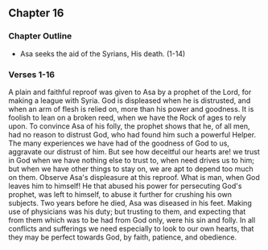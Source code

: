 ## Chapter 16

### Chapter Outline

- Asa seeks the aid of the Syrians, His death. (1-14)

### Verses 1-16

A plain and faithful reproof was given to Asa by a prophet of the Lord, for making a league with Syria. God is displeased when he is distrusted, and when an arm of flesh is relied on, more than his power and goodness. It is foolish to lean on a broken reed, when we have the Rock of ages to rely upon. To convince Asa of his folly, the prophet shows that he, of all men, had no reason to distrust God, who had found him such a powerful Helper. The many experiences we have had of the goodness of God to us, aggravate our distrust of him. But see how deceitful our hearts are! we trust in God when we have nothing else to trust to, when need drives us to him; but when we have other things to stay on, we are apt to depend too much on them. Observe Asa's displeasure at this reproof. What is man, when God leaves him to himself! He that abused his power for persecuting God's prophet, was left to himself, to abuse it further for crushing his own subjects. Two years before he died, Asa was diseased in his feet. Making use of physicians was his duty; but trusting to them, and expecting that from them which was to be had from God only, were his sin and folly. In all conflicts and sufferings we need especially to look to our own hearts, that they may be perfect towards God, by faith, patience, and obedience.


